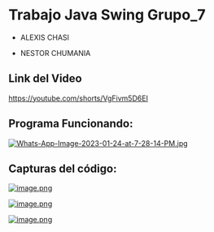 # Trabajo Java Swing Grupo_7

  + ALEXIS CHASI
  
  + NESTOR CHUMANIA
  
  ## Link del Video
  
  https://youtube.com/shorts/VgFivm5D6EI
  
  ## Programa Funcionando:
  
  [![Whats-App-Image-2023-01-24-at-7-28-14-PM.jpg](https://i.postimg.cc/63jkNXPW/Whats-App-Image-2023-01-24-at-7-28-14-PM.jpg)](https://postimg.cc/R6tscj9y)
  
  ## Capturas del código:
  [![image.png](https://i.postimg.cc/wxszdt9n/image.png)](https://postimg.cc/V51pqkrF)
  
  [![image.png](https://i.postimg.cc/kX3mMn4G/image.png)](https://postimg.cc/23wJ2NnN)
  
  [![image.png](https://i.postimg.cc/GmbnYqv1/image.png)](https://postimg.cc/svHLCPnn)
  
